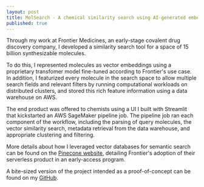 ```yaml
---
layout: post
title: MolSearch - A chemical similarity search using AI-generated embeddings
published: true
---
```


Through my work at Frontier Medicines, an early-stage covalent drug discovery company, I developed a similarity search tool for a space of 15 billion synthesizable molecules.

To do this, I represented molecules as vector embeddings using a proprietary transfomer model fine-tuned according to Frontier's use case. In addition, I featurized every molecule in the search space to allow multiple search fields and relevant filters by running computational workloads on distributed clusters, and stored this rich feature information using a data warehouse on AWS.

The end product was offered to chemists using a UI I built with Streamlit that kickstarted an AWS SageMaker pipeline job. The pipeline job ran each component of the workflow, including the parsing of query molecules, the vector similarity search, metadata retrieval from the data warehouse, and appropriate clustering and filtering.

More details about how I leveraged vector databases for semantic search can be found on the [Pinecone website](https://www.pinecone.io/customers/frontier-medicines/), detailing Frontier's adoption of their serverless product in an early-access program.

A bite-sized version of the project intended as a proof-of-concept can be found on my [GitHub](https://github.com/rehanbchinoy/MolSearch).